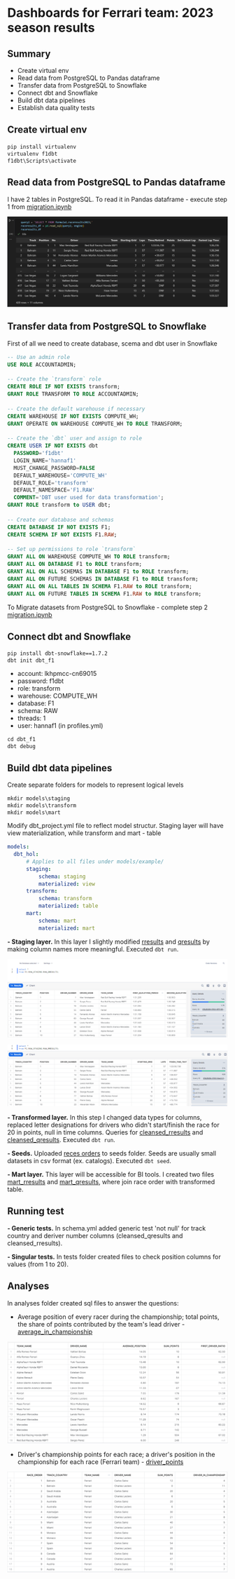 # Dashboards for Ferrari team: 2023 season results

## Summary

- Create virtual env
- Read data from PostgreSQL to Pandas dataframe
- Transfer data from PostgreSQL to Snowflake
- Connect dbt and Snowflake
- Build dbt data pipelines
- Establish data quality tests

## Create virtual env

```shell
pip install virtualenv
virtualenv f1dbt
f1dbt\Scripts\activate
```

## Read data from PostgreSQL to Pandas dataframe

I have 2 tables in PostgreSQL. To read it in Pandas dataframe - execute step 1 from [migration.ipynb](migration.ipynb)

![raceresultsPandas](images/raceresultsPandas.png)

## Transfer data from PostgreSQL to Snowflake

First of all we need to create database, scema and dbt user in Snowflake

```sql
-- Use an admin role
USE ROLE ACCOUNTADMIN;

-- Create the `transform` role
CREATE ROLE IF NOT EXISTS transform;
GRANT ROLE TRANSFORM TO ROLE ACCOUNTADMIN;

-- Create the default warehouse if necessary
CREATE WAREHOUSE IF NOT EXISTS COMPUTE_WH;
GRANT OPERATE ON WAREHOUSE COMPUTE_WH TO ROLE TRANSFORM;

-- Create the `dbt` user and assign to role
CREATE USER IF NOT EXISTS dbt
  PASSWORD='f1dbt'
  LOGIN_NAME='hannaf1'
  MUST_CHANGE_PASSWORD=FALSE
  DEFAULT_WAREHOUSE='COMPUTE_WH'
  DEFAULT_ROLE='transform'
  DEFAULT_NAMESPACE='F1.RAW'
  COMMENT='DBT user used for data transformation';
GRANT ROLE transform to USER dbt;

-- Create our database and schemas
CREATE DATABASE IF NOT EXISTS F1;
CREATE SCHEMA IF NOT EXISTS F1.RAW;

-- Set up permissions to role `transform`
GRANT ALL ON WAREHOUSE COMPUTE_WH TO ROLE transform;
GRANT ALL ON DATABASE F1 to ROLE transform;
GRANT ALL ON ALL SCHEMAS IN DATABASE F1 to ROLE transform;
GRANT ALL ON FUTURE SCHEMAS IN DATABASE F1 to ROLE transform;
GRANT ALL ON ALL TABLES IN SCHEMA F1.RAW to ROLE transform;
GRANT ALL ON FUTURE TABLES IN SCHEMA F1.RAW to ROLE transform;
```

To Migrate datasets from PostgreSQL to Snowflake - complete step 2 [migration.ipynb](migration.ipynb)

## Connect dbt and Snowflake

```shell
pip install dbt-snowflake==1.7.2
dbt init dbt_f1
```

- account: lkhpmcc-cn69015
- password: f1dbt
- role: transform
- warehouse: COMPUTE_WH
- database: F1
- schema: RAW
- threads: 1
- user: hannaf1 (in profiles.yml)

```shell
cd dbt_f1
dbt debug
```

## Build dbt data pipelines

Create separate folders for models to represent logical levels

```shel
mkdir models\staging
mkdir models\transform
mkdir models\mart
```

Modify dbt_project.yml file to reflect model structur. Staging layer will have view materialization, while transform and mart - table

```yaml
models:
  dbt_hol:
      # Applies to all files under models/example/
      staging:
          schema: staging
          materialized: view
      transform:
          schema: transform
          materialized: table
      mart:
          schema: mart
          materialized: mart
```

**- Staging layer.** In this layer I slightly modified [rresults](dbt_f1\models\staging\raw_rresults.sql) and [qresults](dbt_f1\models\staging\raw-qresults.sql) by making column names more meaningful. Executed `dbt run`.

![raw_qresults](images/raw_qresults.png)

![raw_rresults](images/raw_rresults.png)

**- Transformed layer.** In this step I changed data types for columns, replaced letter designations for drivers who didn't start/finish the race for 20 in points, null in time columns. Queries for [cleansed_rresults](dbt_f1\models\transform\cleansed_rresults.sql) and [cleansed_qresults](dbt_f1\models\transform\cleansed_qresults.sql). Executed `dbt run`.

**- Seeds.** Uploaded [reces orders](racesOrder2023.csv) to seeds folder. Seeds are usually small datasets in csv format (ex. catalogs). Executed `dbt seed`.

**- Mart layer.** This layer will be accessible for BI tools. I created two files [mart_rresults](dbt_f1\models\mart\mart_rresults.sql) and [mart_qresults](dbt_f1\models\mart\mart_qresults.sql), where join race order with transformed table.

## Running test

**- Generic tests.** In schema.yml added generic test 'not null' for track country and deriver number columns (cleansed_qresults and cleansed_rresults).

**- Singular tests.** In tests folder created files to check position columns for values (from 1 to 20).

## Analyses

In analyses folder created sql files to answer the questions:

- Average position of every racer during the championship; total points, the share of points contributed by the team's lead driver - [average_in_championship](dbt_f1\analyses\average_in_championship.sql)

![average_points](images/avergae_points.png)

- Driver's championship points for each race; a driver's position in the championship for each race (Ferrari team) - [driver_points](dbt_f1\analyses\driver_points.sql)

![driver_points](images/driver_points.png)
